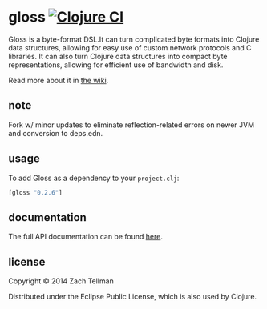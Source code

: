 # gloss [![Clojure CI](https://github.com/casselc/gloss/actions/workflows/test.yml/badge.svg)](https://github.com/casselc/gloss/actions/workflows/test.yml)

Gloss is a byte-format DSL.It can turn complicated byte formats into Clojure data structures, allowing
for easy use of custom network protocols and C libraries.  It can also turn Clojure data structures into
compact byte representations, allowing for efficient use of bandwidth and disk.

Read more about it in [the wiki](https://github.com/ztellman/gloss/wiki).

## note

Fork w/ minor updates to eliminate reflection-related errors on newer JVM and conversion to deps.edn.

## usage

To add Gloss as a dependency to your `project.clj`:

```clj
[gloss "0.2.6"]
```

## documentation

The full API documentation can be found [here](http://aleph.io/codox/gloss/).

## license

Copyright © 2014 Zach Tellman

Distributed under the Eclipse Public License, which is also used by Clojure.
